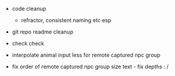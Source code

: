 - code cleanup
    - refractor, consistent naming etc esp
- git repo readme cleanup
- check check

- interpolate animal input less for remote captured npc group 
- fix order of remote captured npc group size text - fix depths : /
